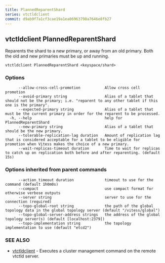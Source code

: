 ```yaml
---
title: PlannedReparentShard
series: vtctldclient
commit: d9ab9f7a1cf3cae19a1ea06963798a7646e8fb27
---
```

## vtctldclient PlannedReparentShard

Reparents the shard to a new primary, or away from an old primary. Both the old and new primaries must be up and running.

```
vtctldclient PlannedReparentShard <keyspace/shard>
```

### Options

```
      --allow-cross-cell-promotion           Allow cross cell promotion
      --avoid-primary string                 Alias of a tablet that should not be the primary; i.e. "reparent to any other tablet if this one is the primary".
      --expected-primary string              Alias of a tablet that must be the current primary in order for the reparent to be processed.
  -h, --help                                 help for PlannedReparentShard
      --new-primary string                   Alias of a tablet that should be the new primary.
      --tolerable-replication-lag duration   Amount of replication lag that is considered acceptable for a tablet to be eligible for promotion when Vitess makes the choice of a new primary.
      --wait-replicas-timeout duration       Time to wait for replicas to catch up on replication both before and after reparenting. (default 15s)
```

### Options inherited from parent commands

```
      --action_timeout duration              timeout to use for the command (default 1h0m0s)
      --compact                              use compact format for otherwise verbose outputs
      --server string                        server to use for the connection (required)
      --topo-global-root string              the path of the global topology data in the global topology server (default "/vitess/global")
      --topo-global-server-address strings   the address of the global topology server(s) (default [localhost:2379])
      --topo-implementation string           the topology implementation to use (default "etcd2")
```

### SEE ALSO

* [vtctldclient](../)	 - Executes a cluster management command on the remote vtctld server.

